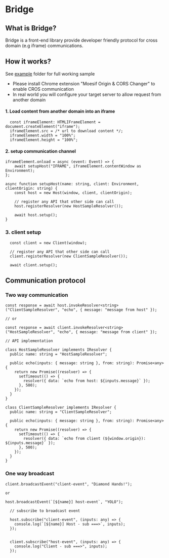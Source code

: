 # Bridge

## What is Bridge?
Bridge is a front-end library provide developer friendly protocol for cross domain (e.g iframe) communications.

## How it works?

See [example](https://github.com/shrimpy/bridge/tree/main/example) folder for full working sample
- Please install Chrome extension "Moesif Origin & CORS Changer" to enable CROS communication
- In real world you will configure your target server to allow request from another domain 

#### 1. Load content from another domain into an iframe
```
  const iframeElement: HTMLIFrameElement = document.createElement("iframe");
  iframeElement.src = /* url to download content */;
  iframeElement.width = "100%";
  iframeElement.height = "100%";
```

#### 2. setup communication channel
```
iframeElement.onload = async (event: Event) => {
    await setupHost("IFRAME", iframeElement.contentWindow as Environment);
};

async function setupHost(name: string, client: Environment, clientOrigin: string) {
    const host = new Host(window, client, clientOrigin);

    // register any API that other side can call
    host.registerResolver(new HostSampleResolver());

    await host.setup();
}

```

### 3. client setup
```
  const client = new Client(window);

  // register any API that other side can call
  client.registerResolver(new ClientSampleResolver());

  await client.setup();
```

## Communication protocol

### Two way communication
```
const response = await host.invokeResolver<string>("ClientSampleResolver", "echo", { message: "message from host" });

// or

const response = await client.invokeResolver<string>("HostSampleResolver", "echo", { message: "message from client" });
```

```
// API implementation

class HostSampleResolver implements IResolver {
  public name: string = "HostSampleResolver";

  public echo(inputs: { message: string }, from: string): Promise<any> {
    return new Promise((resolver) => {
      setTimeout(() => {
        resolver({ data: `echo from host: ${inputs.message}` });
      }, 500);
    });
  }
}

class ClientSampleResolver implements IResolver {
  public name: string = "ClientSampleResolver";

  public echo(inputs: { message: string }, from: string): Promise<any> {
    return new Promise((resolver) => {
      setTimeout(() => {
        resolver({ data: `echo from client (${window.origin}): ${inputs.message}` });
      }, 500);
    });
  }
}
```

### One way broadcast

```
client.broadcastEvent("client-event", "Diamond Hands!");

or

host.broadcastEvent(`[${name}] host-event`, "YOLO");
```

```
  // subscribe to broadcast event

  host.subscribe("client-event", (inputs: any) => {
    console.log(`[${name}] Host - sub ===>`, inputs);
  });


  client.subscribe("host-event", (inputs: any) => {
    console.log("Client - sub ===>", inputs);
  });
```